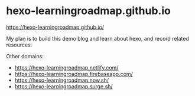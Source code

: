 # hexo-learningroadmap.github.io


https://hexo-learningroadmap.github.io/

My plan is to build this demo blog and learn about hexo, and record related resources.


Other domains:
- https://hexo-learningroadmap.netlify.com/
- https://hexo-learningroadmap.firebaseapp.com/
- https://hexo-learningroadmap.now.sh/
- https://hexo-learningroadmap.surge.sh/
